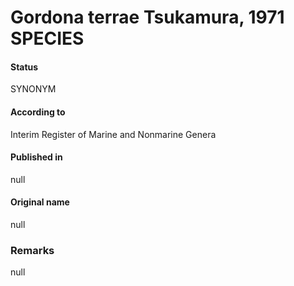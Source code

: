 # Gordona terrae Tsukamura, 1971 SPECIES

#### Status
SYNONYM

#### According to
Interim Register of Marine and Nonmarine Genera

#### Published in
null

#### Original name
null

### Remarks
null